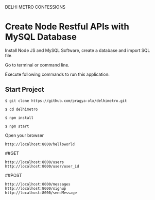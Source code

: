 DELHI METRO CONFESSIONS
# Create Node Restful APIs with MySQL Database

Install Node JS and MySQL Software, create a database and import SQL file. 

Go to terminal or command line.

Execute following commands to run this application.

## Start Project
```
$ git clone https://github.com/pragya-olx/delhimetro.git

$ cd delhimetro

$ npm install

$ npm start

```

Open your browser
```
http://localhost:8000/helloworld
```



##GET

```
http://localhost:8000/users
http://localhost:8000/user/user_id
```

##POST

```
http://localhost:8000/messages
http://localhost:8000/signup
http://localhost:8000/sendMessage
```
